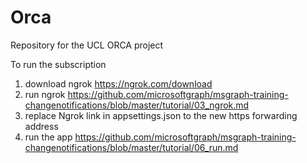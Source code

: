 # Orca
Repository for the UCL ORCA project

To run the subscription

1. download ngrok https://ngrok.com/download
2. run ngrok https://github.com/microsoftgraph/msgraph-training-changenotifications/blob/master/tutorial/03_ngrok.md
3. replace Ngrok link in appsettings.json to the new https forwarding address 
4. run the app https://github.com/microsoftgraph/msgraph-training-changenotifications/blob/master/tutorial/06_run.md


